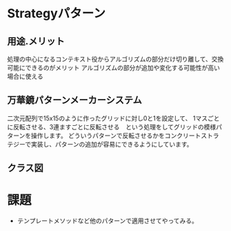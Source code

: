 # Strategyパターン
## 用途.メリット
処理の中心になるコンテキスト役からアルゴリズムの部分だけ切り離して、交換可能にできるのがメリット
アルゴリズムの部分が追加や変化する可能性が高い場合に使える

## 万華鏡パターンメーカーシステム
二次元配列で15x15のように作ったグリッドに対し0と1を設定して、
1マスごとに反転させる、3連ますごとに反転させる　という処理をしてグリッドの模様パターンを操作します。
どういうパターンで反転させるかをコンクリートストラテジーで実装し、パターンの追加が容易にできるようにしています。

## クラス図


# 課題
- テンプレートメソッドなど他のパターンで適用させてやってみる。